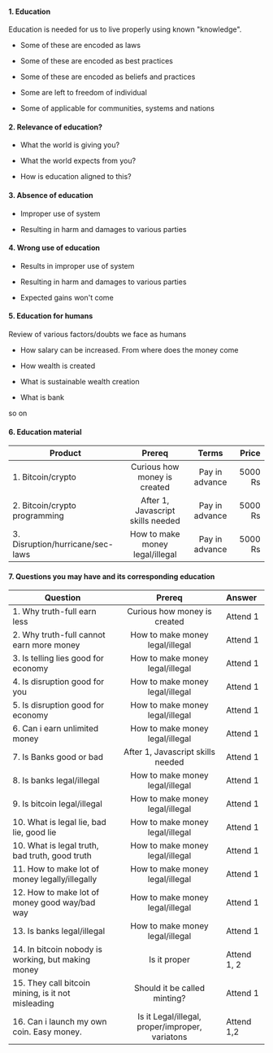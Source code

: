 #### 1. Education

Education is needed for us to live properly using known "knowledge". 

- Some of these are encoded as laws

- Some of these are encoded as best practices

- Some of these are encoded as beliefs and practices

- Some are left to freedom of individual

- Some of applicable for communities, systems and nations

#### 2. Relevance of education?

- What the world is giving you? 

- What the world expects from you?

- How is education aligned to this?


#### 3. Absence of education

- Improper use of system

- Resulting in harm and damages to various parties

#### 4. Wrong use of education

- Results in improper use of system

- Resulting in harm and damages to various parties

- Expected gains won't come


#### 5. Education for humans

Review of various factors/doubts we face as humans

- How salary can be increased. From where does the money come

- How wealth is created

- What is sustainable wealth creation

- What is bank

so on

#### 6. Education material

| Product   |   Prereq |   Terms     |  Price |
|---------- |:-------------:|:-------------:|------:|
|1. Bitcoin/crypto | Curious how money is created  | Pay in advance| 5000 Rs|
|2. Bitcoin/crypto programming | After 1, Javascript skills needed  | Pay in advance| 5000 Rs|
|3. Disruption/hurricane/sec-laws | How to make money legal/illegal  | Pay in advance | 5000 Rs|


#### 7. Questions you may have and its corresponding education

| Question   |   Prereq |   Answer |
|---------- |:-------------:|:------------|
|1. Why truth-full earn less | Curious how money is created  |  Attend 1|
|2. Why truth-full cannot earn more money | How to make money legal/illegal  | Attend 1|
|3. Is telling lies good for economy | How to make money legal/illegal  | Attend 1|
|4. Is disruption good for you  | How to make money legal/illegal  | Attend 1|
|5. Is disruption good for economy  | How to make money legal/illegal  | Attend 1|
|6. Can i earn unlimited money  | How to make money legal/illegal  | Attend 1|
|7. Is Banks good or bad | After 1, Javascript skills needed  | Attend 1|
|8. Is banks legal/illegal | How to make money legal/illegal  | Attend 1|
|9. Is bitcoin legal/illegal | How to make money legal/illegal  | Attend 1|
|10. What is legal lie, bad lie, good lie | How to make money legal/illegal  | Attend 1|
|10. What is legal truth, bad truth, good truth | How to make money legal/illegal  |Attend 1|
|11. How to make lot of money legally/illegally | How to make money legal/illegal  | Attend 1 | 
|12. How to make lot of money good way/bad way | How to make money legal/illegal  | Attend 1 |
|13. Is banks legal/illegal | How to make money legal/illegal  | Attend 1|
|14. In bitcoin nobody is working, but making money | Is it proper  | Attend 1, 2 |
|15. They call bitcoin mining, is it not misleading | Should it be called minting? | Attend 1 | 
|16. Can i launch my own coin. Easy money. | Is it Legal/illegal, proper/improper, variatons  | Attend 1,2 | 
